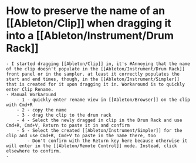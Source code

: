 # How to preserve the name of an [[Ableton/Clip]] when dragging it into a [[Ableton/Instrument/Drum Rack]]
	- I started dragging [[Ableton/Clip]] in, it's #Annoying that the name of the clip doesn't populate in the [[Ableton/Instrument/Drum Rack]] front panel or in the sampler. at least it correctly populates the start and end times, though, in the [[Ableton/Instrument/Simpler]] that is created for it upon dragging it in. Workaround is to quickly enter Clip Rename.
	- Manual Workaround
		- 1 - quickly enter rename view in [[Ableton/Browser]] on the clip with Cmd+R
		- 2 - copy the name
		- 3 - drag the clip to the drum rack
		- 4 - Select the newly dragged in clip in the Drum Rack and use Cmd+R, Cmd+V, Return to paste it in and confirm
		- 5 - Select the created [[Ableton/Instrument/Simpler]] for the clip and use Cmd+R, Cmd+V to paste in the name there, too
			- Don't confirm with the Return key here because otherwise it will enter in the [[Ableton/Remote Control]] mode. Instead, click elsewhere to confirm.
	-